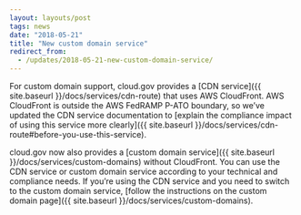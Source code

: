 ```yaml
--- 
layout: layouts/post
tags: news
date: "2018-05-21" 
title: "New custom domain service" 
redirect_from:
  - /updates/2018-05-21-new-custom-domain-service/
---
```


For custom domain support, cloud.gov provides a [CDN service]({{ site.baseurl }}/docs/services/cdn-route) that uses AWS CloudFront. AWS CloudFront is outside the AWS FedRAMP P-ATO boundary, so we’ve updated the CDN service documentation to [explain the compliance impact of using this service more clearly]({{ site.baseurl }}/docs/services/cdn-route#before-you-use-this-service).

cloud.gov now also provides a [custom domain service]({{ site.baseurl }}/docs/services/custom-domains) without CloudFront. You can use the CDN service or custom domain service according to your technical and compliance needs. If you’re using the CDN service and you need to switch to the custom domain service, [follow the instructions on the custom domain page]({{ site.baseurl }}/docs/services/custom-domains).
